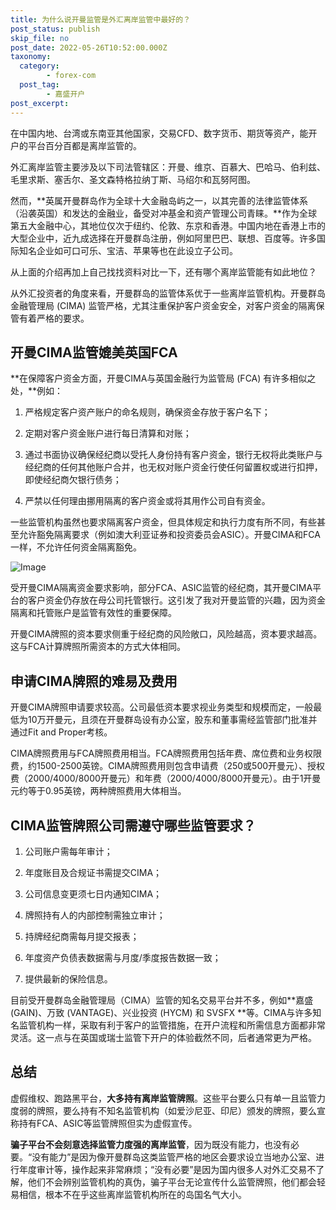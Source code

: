 ```yaml
---
title: 为什么说开曼监管是外汇离岸监管中最好的？
post_status: publish
skip_file: no
post_date: 2022-05-26T10:52:00.000Z
taxonomy:
  category:
        - forex-com
  post_tag:
        - 嘉盛开户
post_excerpt: 
---
```

在中国内地、台湾或东南亚其他国家，交易CFD、数字货币、期货等资产，能开户的平台百分百都是离岸监管的。

外汇离岸监管主要涉及以下司法管辖区：开曼、维京、百慕大、巴哈马、伯利兹、毛里求斯、塞舌尔、圣文森特格拉纳丁斯、马绍尔和瓦努阿图。

然而，**英属开曼群岛作为全球十大金融岛屿之一，以其完善的法律监管体系（沿袭英国）和发达的金融业，备受对冲基金和资产管理公司青睐。**作为全球第五大金融中心，其地位仅次于纽约、伦敦、东京和香港。中国内地在香港上市的大型企业中，近九成选择在开曼群岛注册，例如阿里巴巴、联想、百度等。许多国际知名企业如可口可乐、宝洁、苹果等也在此设立子公司。

从上面的介绍再加上自己找找资料对比一下，还有哪个离岸监管能有如此地位？

从外汇投资者的角度来看，开曼群岛的监管体系优于一些离岸监管机构。开曼群岛金融管理局 (CIMA) 监管严格，尤其注重保护客户资金安全，对客户资金的隔离保管有着严格的要求。

## 开曼CIMA监管媲美英国FCA

**在保障客户资金方面，开曼CIMA与英国金融行为监管局 (FCA) 有许多相似之处，**例如：

1. 严格规定客户资产账户的命名规则，确保资金存放于客户名下；

1. 定期对客户资金账户进行每日清算和对账；

1. 通过书面协议确保经纪商以受托人身份持有客户资金，银行无权将此类账户与经纪商的任何其他账户合并，也无权对账户资金行使任何留置权或进行扣押，即使经纪商欠银行债务；

1. 严禁以任何理由挪用隔离的客户资金或将其用作公司自有资金。

一些监管机构虽然也要求隔离客户资金，但具体规定和执行力度有所不同，有些甚至允许豁免隔离要求（例如澳大利亚证券和投资委员会ASIC）。开曼CIMA和FCA一样，不允许任何资金隔离豁免。

![Image](https://prod-files-secure.s3.us-west-2.amazonaws.com/39ed1227-6d7d-4570-be36-9ccd4a2c4241/bd849744-3fcb-4a37-8312-357962c8f065/image.png?X-Amz-Algorithm=AWS4-HMAC-SHA256&X-Amz-Content-Sha256=UNSIGNED-PAYLOAD&X-Amz-Credential=ASIAZI2LB466TUEI6A2A%2F20250406%2Fus-west-2%2Fs3%2Faws4_request&X-Amz-Date=20250406T161336Z&X-Amz-Expires=3600&X-Amz-Security-Token=IQoJb3JpZ2luX2VjEM%2F%2F%2F%2F%2F%2F%2F%2F%2F%2F%2FwEaCXVzLXdlc3QtMiJHMEUCIHgpkibY7gnM1IR0mQvItoPI6fYFBajsHM2QW3%2BOZAFcAiEAszptwYaIOuZyj57bkrfw458Lrx9Mj6gqqGx7PUI4ERsq%2FwMISBAAGgw2Mzc0MjMxODM4MDUiDMSoQDwvIdqfm1a6DircA0%2FZ7vuaoj9VGMUfi0%2BmMBcaiKU9N5%2FVXBNdqauao5t0fa4NujH28NlCh12oxhgFyJEW322RYtUE%2FFiOAteTiKJz2wBRSVie0oCcGvCPafvTX%2BSqRf4qpm6RXFfkdVCoJ5L1tgufGs5onloFRmVS5SlS9WZnT2obfMmYY%2B3DxB72dE6EGvgVTa5M0xDEFZ5v%2FTMFVMskPv5XIjIMBFNgHYjWSNYl%2BDxfnZs0CVT%2FnNSxlPc%2BIr7%2F9aKqOjQDOTj8bKjdNCMqXxNB3vADb9ds4MLq4OBXZtskm00pJuDV3Nucc%2B%2B9%2F%2BUsS%2Fjw12y%2BF3qdnVWYgyqygRsR1WY8t3XyI4tCk%2BHwT22qWUDrvzYXr8KGMgwvtJ6L6OU%2Bpy0ekWICH7unifTakHF77We%2BRhQYl48kAqEnDrE14dZZGzrLeLrRx4P3eWy0hDdtxgUCqAc8WypmyFXxKRi28lWDxALf7KR2oZPOmDS0MwgTTGw56Uj1e1YrvCOEqflCXk8OHoSRBR7TUQHT2gGtgwjygQ9oHD59A6UUVbPo5mBXDA2%2B%2Fg%2BGyvCkk1U8MxN%2BMMbksEhjtNawy5A12TNq9rAm8LiRQRIuhG7oXVNVTRrxHuxlr2N0w%2B3KiTqh3fQpGi2WMJmcyr8GOqUBSebrUlXE2o1M1tNMAd1NHihc9zhQ1fStyeKTW3iKnZ7Kw17%2FPR5lvKFJrQWpK4jDNQ%2FqxlSZzGw0r47eHMx9JGfi%2FqKQuRUBJnLHKD%2BDkVfzFRQInyLageplC%2Blzt7qXp6GUJbtiCuE4%2F8n0MAH52kmWuI6SQTPpTqLPCpVScK3d1G87y%2F9FFGDzp4Ubg74C%2FIeUev%2ByYteisPwmSH707MtH5NUw&X-Amz-Signature=051580a7e61f3ec5ccbbf269f0aff36d6bed45a6befa2c1e3ff71245ce47e685&X-Amz-SignedHeaders=host&x-id=GetObject)

受开曼CIMA隔离资金要求影响，部分FCA、ASIC监管的经纪商，其开曼CIMA平台的客户资金仍存放在母公司托管银行。这引发了我对开曼监管的兴趣，因为资金隔离和托管账户是监管有效性的重要保障。

开曼CIMA牌照的资本要求侧重于经纪商的风险敞口，风险越高，资本要求越高。这与FCA计算牌照所需资本的方式大体相同。

## **申请CIMA牌照的难易及费用**

开曼CIMA牌照申请要求较高。公司最低资本要求视业务类型和规模而定，一般最低为10万开曼元，且须在开曼群岛设有办公室，股东和董事需经监管部门批准并通过Fit and Proper考核。

CIMA牌照费用与FCA牌照费用相当。FCA牌照费用包括年费、席位费和业务权限费，约1500-2500英镑。CIMA牌照费用则包含申请费（250或500开曼元）、授权费（2000/4000/8000开曼元）和年费（2000/4000/8000开曼元）。由于1开曼元约等于0.95英镑，两种牌照费用大体相当。

## CIMA监管牌照公司需遵守哪些监管要求？

1. 公司账户需每年审计；

1. 年度账目及合规证书需提交CIMA；

1. 公司信息变更须七日内通知CIMA；

1. 牌照持有人的内部控制需独立审计；

1. 持牌经纪商需每月提交报表；

1. 年度资产负债表数据需与月度/季度报告数据一致；

1. 提供最新的保险信息。

目前受开曼群岛金融管理局（CIMA）监管的知名交易平台并不多，例如**嘉盛 (GAIN)、万致 (VANTAGE)、兴业投资 (HYCM) 和 SVSFX **等。CIMA与许多知名监管机构一样，采取有利于客户的监管措施，在开户流程和所需信息方面都非常灵活。这一点与在英国或瑞士监管下开户的体验截然不同，后者通常更为严格。

## 总结

虚假维权、跑路黑平台，**大多持有离岸监管牌照**。这些平台要么只有单一且监管力度弱的牌照，要么持有不知名监管机构（如爱沙尼亚、印尼）颁发的牌照，要么宣称持有FCA、ASIC等监管牌照但实为虚假宣传。

**骗子平台不会刻意选择监管力度强的离岸监管**，因为既没有能力，也没有必要。“没有能力”是因为像开曼群岛这类监管严格的地区会要求设立当地办公室、进行年度审计等，操作起来非常麻烦；“没有必要”是因为国内很多人对外汇交易不了解，他们不会辨别监管机构的真伪，骗子平台无论宣传什么监管牌照，他们都会轻易相信，根本不在乎这些离岸监管机构所在的岛国名气大小。